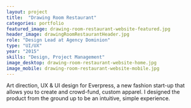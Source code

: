 ```yaml
---
layout: project
title:  "Drawing Room Restaurant"
categories: portfolio
featured_image: drawing-room-restaurant-website-featured.jpg
header_image: drawingRoomRestaurantHeader.jpg
role: "Design Lead at Agency Dominion"
type: "UI/UX"
year: "2015"
skills: "Design, Project Management"
image_desktop: drawing-room-restaurant-website-home.jpg
image_mobile: drawing-room-restaurant-website-mobile.jpg
---
```

Art direction, UX & UI design for Everpress, a new fashion start-up that allows you to create and crowd-fund, custom apparel. I designed the product from the ground up to be an intuitive, simple experience.
